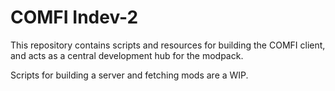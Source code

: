 # COMFI Indev-2

This repository contains scripts and resources for building the COMFI client, and acts as a central development hub for the modpack.

Scripts for building a server and fetching mods are a WIP.
